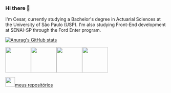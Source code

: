 ### Hi there 👋
I'm Cesar, currently studying a Bachelor's degree in Actuarial Sciences at the University of São Paulo (USP). I'm also studying Front-End development at SENAI-SP through the Ford Enter program. 

[![Anurag's GitHub stats](https://github-readme-stats.vercel.app/api?username=Mariscal-143)](https://github.com/anuraghazra/github-readme-stats) 
<div>
 
  <img src="https://cdn.jsdelivr.net/gh/devicons/devicon/icons/git/git-original-wordmark.svg" height="80" /><img src="https://cdn.jsdelivr.net/gh/devicons/devicon/icons/java/java-original.svg" height="80" /><img src="https://cdn.jsdelivr.net/gh/devicons/devicon/icons/python/python-original.svg" height="80" /><img src="https://cdn.jsdelivr.net/gh/devicons/devicon/icons/mysql/mysql-original.svg" height="80" />

<a href="https://github.com/Mariscal-143?tab=repositories"><img src="https://cdn.jsdelivr.net/gh/devicons/devicon/icons/git/git-original.svg" height="30" />meus repositórios</a>

<!--
**Mariscal-143/Mariscal-143** is a ✨ _special_ ✨ repository because its `README.md` (this file) appears on your GitHub profile.

Here are some ideas to get you started:

- 🔭 I’m currently working on ...
- 🌱 I’m currently learning ...
- 👯 I’m looking to collaborate on ...
- 🤔 I’m looking for help with ...
- 💬 Ask me about ...
- 📫 How to reach me: ...
- 😄 Pronouns: ...
- ⚡ Fun fact: ...
-->

